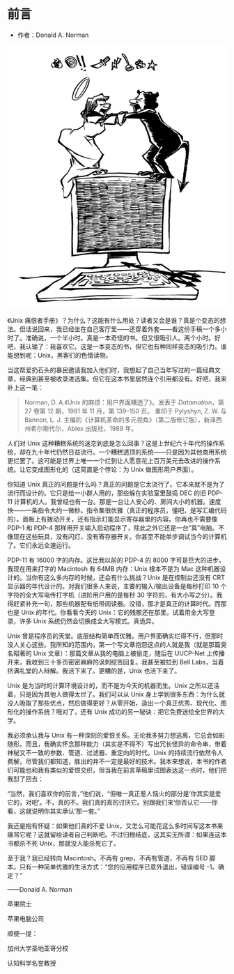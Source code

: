 # 前言

- 作者：Donald A. Norman

![](.gitbook/assets/qianyan.png)


《Unix 痛恨者手册》？为什么？这能有什么用处？读者又会是谁？真是个变态的想法。但话说回来，我已经坐在自己客厅里——还穿着外套——看这份手稿一个多小时了。准确说，一个半小时。真是一本奇怪的书。但又很吸引人。两个小时。好吧，我认输了：我喜欢它。这是一本变态的书，但它也有种同样变态的吸引力。谁能想到呢：Unix，黑客们的色情读物。

当这帮爱扔石头的暴民邀请我加入他们时，我想起了自己当年写过的一篇经典文章，经典到甚至被收录进选集。但它在这本书里居然连个引用都没有。好吧，我来补上这一笔：

>Norman, D. A.《Unix 的麻烦：用户界面糟透了》。发表于 *Datamation*，第 27 卷第 12 期，1981 年 11 月，第 139–150 页。
重印于 Pylyshyn, Z. W. 与 Bannon, L. J. 主编的《计算机革命的多元视角》（第二版修订版），新泽西州希尔斯代尔，Ablex 出版社，1989 年。

人们对 Unix 这种糟糕系统的迷恋到底是怎么回事？这是上世纪六十年代的操作系统，却在九十年代仍然日益流行。一个糟糕透顶的系统——只是因为其他商用系统更烂罢了。这可能是世界上唯一一个烂到让人愿意花上百万美元去改进的操作系统。让它变成图形化的（这简直是个悖论：为 Unix 做图形用户界面）。

你知道 Unix 真正的问题是什么吗？真正的问题是它太流行了。它本来就不是为了流行而设计的。它只是给一小群人用的，那些躲在实验室里鼓捣 DEC 的旧 PDP-11 计算机的人。我曾经也有一台。那是一台让人安心的、房间大小的机器。速度快——一条指令大约一微秒。指令集很优雅（真正的程序员，懂吧，是写汇编代码的）。面板上有拨动开关，还有指示灯能显示寄存器里的内容。你再也不需要像 PDP-1 和 PDP-4 那样用开关输入启动程序了，除此之外它还是一台“真”电脑。不像现在这些玩具，没有闪灯，没有寄存器开关。你甚至不能单步调试当今的计算机了。它们永远全速运行。

PDP-11 有 16000 字的内存。这比我以前的 PDP-4 的 8000 字可是巨大的进步。我现在用来打字的 Macintosh 有 64MB 内存：Unix 根本不是为 Mac 这种机器设计的。当你有这么多内存的时候，还会有什么挑战？Unix 是在控制台还没有 CRT 显示器的年代设计的。对我们很多人来说，主要的输入/输出设备是每秒打印 10 个字符的全大写电传打字机（进阶用户用的是每秒 30 字符的，有大小写之分）。我得赶紧补充一句，那些机器配有纸带阅读器。没错，那才是真正的计算时代。而那也是 Unix 的年代。你看看今天的 Unix：它的残骸还在那里。试着用全大写登录，许多 Unix 系统仍然会切换成全大写模式。真诡异。

Unix 曾是程序员的天堂。底层结构简单而优雅。用户界面确实烂得不行，但那时没人关心这些。我所知的范围内，第一个写文章抱怨这点的人就是我（就是那篇臭名昭著的 Unix 文章）：那篇文章从我的电脑上被偷走，随后在 UUCP-Net 上传播开来，我收到三十多页密密麻麻的讽刺挖苦回复。我甚至被拉到 Bell Labs，当着挤满礼堂的人辩解。我活下来了。更糟的是，Unix 也活下来了。

Unix 是为当时的计算环境设计的，而不是为今天的机器而生。Unix 之所以还活着，只是因为其他人做得太烂了。我们可以从 Unix 身上学到很多东西：为什么就没人吸取了那些优点，然后做得更好？从零开始，造出一个真正优秀、现代化、图形化的操作系统？哦对了，还有 Unix 成功的另一秘诀：把它免费送给全世界的大学。

我必须承认我与 Unix 有一种深刻的爱恨关系。无论我多努力想逃离，它总会如影随形。而且，我确实怀念那种能力（其实是不得不）写出冗长怪异的命令串，带着神秘又不一致的参数、管道、过滤器、重定向的时代。Unix 的持续流行依然令人费解，尽管我们都知道，胜出的并不一定是最好的技术。我本来想说，本书的作者们可能也和我有类似的爱恨交织，但当我在前言草稿里试图表达这一点时，他们把我怼了回去：

“当然，我们喜欢你的前言，”他们说，“但唯一真正惹人恼火的部分是‘你其实是爱它的，对吧’。不，真的不。我们真的真的讨厌它。别跟我们来‘你否认它——你看，这就说明你其实承认’那一套。”

我还是抱有怀疑：如果他们真的不爱 Unix，又怎么可能花这么多时间写这本书来痛骂它呢？这就留给读者自己判断吧。不过归根结底，这其实无所谓：如果连这本书都杀不死 Unix，那就没人能杀死它了。

至于我？我已经转向 Macintosh。不再有 grep，不再有管道，不再有 SED 脚本。只有一种简单优雅的生活方式：“您的应用程序已意外退出，错误编号 -1。确定？”

——Donald A. Norman

苹果院士

苹果电脑公司

顺便一提：

加州大学圣地亚哥分校

认知科学名誉教授
